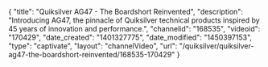 {
    "title": "Quiksilver AG47 - The Boardshort Reinvented",
    "description": "Introducing AG47, the pinnacle of Quiksilver technical products inspired by 45 years of innovation and performance.",
    "channelid": "168535",
    "videoid": "170429",
    "date_created": "1401327775",
    "date_modified": "1450397153",
    "type": "captivate",
    "layout": "channelVideo",
    "url": "\/quiksilver\/quiksilver-ag47-the-boardshort-reinvented\/168535-170429"
}